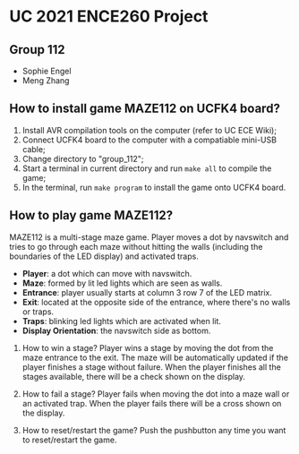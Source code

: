 # UC 2021 ENCE260 Project

## Group 112
* Sophie Engel
* Meng Zhang

## How to install game MAZE112 on UCFK4 board?
1. Install AVR compilation tools on the computer (refer to UC ECE Wiki);
2. Connect UCFK4 board to the computer with a compatiable mini-USB cable;
3. Change directory to "group_112";
4. Start a terminal in current directory and run `make all` to compile the game;
5. In the terminal, run `make program` to install the game onto UCFK4 board.

## How to play game MAZE112?

MAZE112 is a multi-stage maze game. Player moves a dot by navswitch and tries to go through each maze without hitting the walls (including the boundaries of the LED display) and activated traps.

* **Player**: a dot which can move with navswitch.
* **Maze**: formed by lit led lights which are seen as walls.
* **Entrance**: player usually starts at column 3 row 7 of the LED matrix.
* **Exit**: located at the opposite side of the entrance, where there's no walls or traps.
* **Traps**: blinking led lights which are activated when lit.
* **Display Orientation**: the navswitch side as bottom.

1. How to win a stage?
Player wins a stage by moving the dot from the maze entrance to the exit. The maze will be automatically updated if the player finishes a stage without failure. When the player finishes all the stages available, there will be a check shown on the display.

2. How to fail a stage?
Player fails when moving the dot into a maze wall or an activated trap. When the player fails there will be a cross shown on the display.

3. How to reset/restart the game?
Push the pushbutton any time you want to reset/restart the game.
